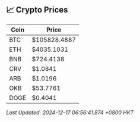 ## 📈 Crypto Prices

| Coin | Price |
| ---- | ----- |
| BTC | $105828.4887 |
| ETH | $4035.1031 |
| BNB | $724.4138 |
| CRV | $1.0841 |
| ARB | $1.0196 |
| OKB | $53.7761 |
| DOGE | $0.4041 |

_Last Updated: 2024-12-17 06:56:41.874 +0800 HKT_